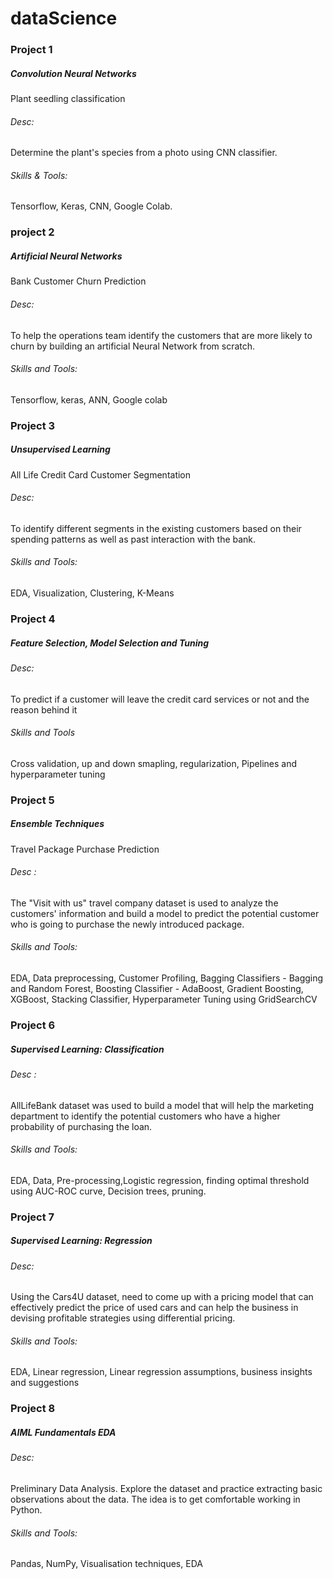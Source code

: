 # dataScience

### Project 1
##### Convolution Neural Networks
Plant seedling classification
###### Desc:
Determine the plant's species from a photo using CNN classifier.
###### Skills & Tools:
Tensorflow, Keras, CNN, Google Colab.

### project 2
##### Artificial Neural Networks
Bank Customer Churn Prediction
###### Desc:
To help the operations team identify the customers that are more likely to churn by building an artificial Neural Network from scratch.
###### Skills and Tools:
Tensorflow, keras, ANN, Google colab

### Project 3
##### Unsupervised Learning
All Life Credit Card Customer Segmentation
###### Desc:
To identify different segments in the existing customers based on their spending patterns as well as past interaction with the bank.
###### Skills and Tools:
EDA, Visualization, Clustering, K-Means

### Project 4
##### Feature Selection, Model Selection and Tuning
###### Desc: 
To predict if a customer will leave the credit card services or not and the reason behind it
###### Skills and Tools
Cross validation, up and down smapling, regularization, Pipelines and hyperparameter tuning

### Project 5
##### Ensemble Techniques
Travel Package Purchase Prediction
###### Desc : 
The "Visit with us" travel company dataset is used to analyze the customers' information and build a model to predict the potential customer who is going to purchase the newly introduced package.
###### Skills and Tools:
EDA, Data preprocessing, Customer Profiling, Bagging Classifiers - Bagging and Random Forest, Boosting Classifier - AdaBoost, Gradient Boosting, XGBoost, Stacking Classifier, Hyperparameter Tuning using GridSearchCV

### Project 6
##### Supervised Learning: Classification
###### Desc : 
AllLifeBank dataset was used to build a model that will help the marketing department to identify the potential customers who have a higher probability of purchasing the loan.
###### Skills and Tools: 
EDA, Data, Pre-processing,Logistic regression, finding optimal threshold using AUC-ROC curve, Decision trees, pruning.

### Project 7
##### Supervised Learning: Regression
###### Desc: 
Using the Cars4U dataset, need to come up with a pricing model that can effectively predict the price of used cars and can help the business in devising profitable strategies using differential pricing.
###### Skills and Tools:
EDA, Linear regression, Linear regression assumptions, business insights and suggestions

### Project 8
##### AIML Fundamentals EDA
###### Desc:
Preliminary Data Analysis. Explore the dataset and practice extracting basic observations about the data. The idea is to get comfortable working in Python.
###### Skills and Tools:
Pandas, NumPy, Visualisation techniques, EDA


